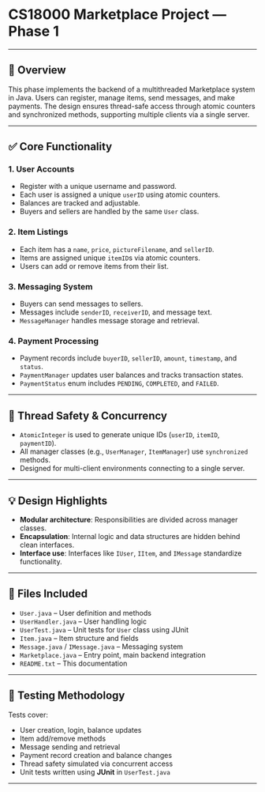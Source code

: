 # CS18000 Marketplace Project — Phase 1  


---

## 📌 Overview  
This phase implements the backend of a multithreaded Marketplace system in Java. Users can register, manage items, send messages, and make payments. The design ensures thread-safe access through atomic counters and synchronized methods, supporting multiple clients via a single server.

---

## ✅ Core Functionality  

### 1. User Accounts  
- Register with a unique username and password.  
- Each user is assigned a unique `userID` using atomic counters.  
- Balances are tracked and adjustable.  
- Buyers and sellers are handled by the same `User` class.  

### 2. Item Listings  
- Each item has a `name`, `price`, `pictureFilename`, and `sellerID`.  
- Items are assigned unique `itemID`s via atomic counters.  
- Users can add or remove items from their list.  

### 3. Messaging System  
- Buyers can send messages to sellers.  
- Messages include `senderID`, `receiverID`, and message text.  
- `MessageManager` handles message storage and retrieval.  

### 4. Payment Processing  
- Payment records include `buyerID`, `sellerID`, `amount`, `timestamp`, and `status`.  
- `PaymentManager` updates user balances and tracks transaction states.  
- `PaymentStatus` enum includes `PENDING`, `COMPLETED`, and `FAILED`.  

---

## 🧵 Thread Safety & Concurrency  
- `AtomicInteger` is used to generate unique IDs (`userID`, `itemID`, `paymentID`).  
- All manager classes (e.g., `UserManager`, `ItemManager`) use `synchronized` methods.  
- Designed for multi-client environments connecting to a single server.  

---

## 💡 Design Highlights  
- **Modular architecture**: Responsibilities are divided across manager classes.  
- **Encapsulation**: Internal logic and data structures are hidden behind clean interfaces.  
- **Interface use**: Interfaces like `IUser`, `IItem`, and `IMessage` standardize functionality.  

---



## 📁 Files Included  
- `User.java` – User definition and methods  
- `UserHandler.java` – User handling logic 
- `UserTest.java` – Unit tests for `User` class using JUnit  
- `Item.java` – Item structure and fields  
- `Message.java` / `IMessage.java` – Messaging system  
- `Marketplace.java` – Entry point, main backend integration  
- `README.txt` – This documentation  

---

## 🧪 Testing Methodology  
Tests cover:  
- User creation, login, balance updates  
- Item add/remove methods  
- Message sending and retrieval  
- Payment record creation and balance changes  
- Thread safety simulated via concurrent access  
- Unit tests written using **JUnit** in `UserTest.java`

---





